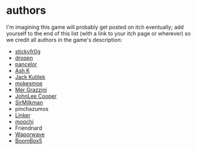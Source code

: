 # authors

I'm imagining this game will probably get posted on itch eventually; add yourself to the end of this list (with a link to your itch page or wherever) so we credit all authors in the game's description:

* [stickyfr0g](https://stranger.itch.io/)
* [droqen](https://droqen.com)
* [pancelor](https://pancelor.com)
* [Ash K](https://ash-k.dev/)
* [Jack Kutilek](https://jackkutilek.com/)
* [mokesmoe](https://mokesmoe.itch.io/)
* [Mer Grazzini](https://mergrazzini.itch.io/)
* [JohnLee Cooper](https://ergman.itch.io/)
* [SirMilkman](https://sirmilkman.itch.io/)
* pinchazumos
* [Linker](https://linker.itch.io/)
* [moochi](https://bio.mut.media/)
* Friendnard
* [Waporwave](https://twitter.com/Waporwave_)
* [BoomBox5](https://boombox5.itch.io/)
